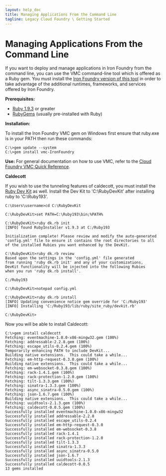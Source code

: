 ```yaml
---
layout: help_doc
title: Managing Applications From the Command Line
tagline: Legacy Cloud Foundry \ Getting Started
---
```


# Managing Applications From the Command Line

If you want to deploy and manage applications in Iron Foundry from the command line, you can use the VMC command-line tool which is offered as a Ruby gem.  You must install the [Iron Foundry version of this tool](http://rubygems.org/gems/vmc-IronFoundry) in order to take advantage of the additional runtimes, frameworks, and services offered by Iron Foundry.

**Prerequisites:**

* [Ruby 1.9.3](http://www.ruby-lang.org/en/downloads/) or greater
* [RubyGems](http://rubygems.org/) (usually pre-installed with Ruby)

**Installation:**

To install the Iron Foundry VMC gem on Windows first ensure that ruby.exe is in your PATH then run these commands:

	C:\>gem update --system
	C:\>gem install vmc-IronFoundry

**Use:**
For general documentation on how to use VMC, refer to the [Cloud Foundry VMC Quick Reference](http://docs.cloudfoundry.com/tools/vmc/vmc-quick-ref.html). 

**Caldecott**

If you wish to use the tunneling features of caldecott, you must install the [Ruby Dev Kit](http://rubyinstaller.org/add-ons/devkit/) as well. Install the Dev Kit to 'C:\RubyDevKit' after installing ruby to 'C:\Ruby193'.

	C:\Users\username>cd C:\RubyDevKit

	C:\RubyDevKit>set PATH=C:\Ruby193\bin;%PATH%

	C:\RubyDevKit>ruby dk.rb init
	[INFO] found RubyInstaller v1.9.3 at C:/Ruby193

	Initialization complete! Please review and modify the auto-generated
	'config.yml' file to ensure it contains the root directories to all
	of the installed Rubies you want enhanced by the DevKit.

	C:\RubyDevKit>ruby dk.rb review
	Based upon the settings in the 'config.yml' file generated
	from running 'ruby dk.rb init' and any of your customizations,
	DevKit functionality will be injected into the following Rubies
	when you run 'ruby dk.rb install'.

	C:/Ruby193

	C:\RubyDevKit>notepad config.yml

	C:\RubyDevKit>ruby dk.rb install
	[INFO] Updating convenience notice gem override for 'C:/Ruby193'
	[INFO] Installing 'C:/Ruby193/lib/ruby/site_ruby/devkit.rb'

	C:\RubyDevKit>

Now you will be able to install Caldecott:

	C:\>gem install caldecott
	Fetching: eventmachine-1.0.0-x86-mingw32.gem (100%)
	Fetching: addressable-2.2.8.gem (100%)
	Fetching: escape_utils-0.2.4.gem (100%)
	Temporarily enhancing PATH to include DevKit...
	Building native extensions.  This could take a while...
	Fetching: em-http-request-0.3.0.gem (100%)
	Building native extensions.  This could take a while...
	Fetching: em-websocket-0.3.8.gem (100%)
	Fetching: rack-1.4.1.gem (100%)
	Fetching: rack-protection-1.2.0.gem (100%)
	Fetching: tilt-1.3.3.gem (100%)
	Fetching: sinatra-1.3.3.gem (100%)
	Fetching: async_sinatra-0.5.0.gem (100%)
	Fetching: json-1.6.7.gem (100%)
	Building native extensions.  This could take a while...
	Fetching: uuidtools-2.1.3.gem (100%)
	Fetching: caldecott-0.0.5.gem (100%)
	Successfully installed eventmachine-1.0.0-x86-mingw32
	Successfully installed addressable-2.2.8
	Successfully installed escape_utils-0.2.4
	Successfully installed em-http-request-0.3.0
	Successfully installed em-websocket-0.3.8
	Successfully installed rack-1.4.1
	Successfully installed rack-protection-1.2.0
	Successfully installed tilt-1.3.3
	Successfully installed sinatra-1.3.3
	Successfully installed async_sinatra-0.5.0
	Successfully installed json-1.6.7
	Successfully installed uuidtools-2.1.3
	Successfully installed caldecott-0.0.5
	13 gems installed
